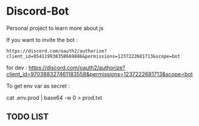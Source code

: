 # Discord-Bot
Personal project to learn more about js 

If you want to invite the bot :

`https://discord.com/oauth2/authorize?client_id=954119938350669886&permissions=1237222681713&scope=bot`

for dev : https://discord.com/oauth2/authorize?client_id=970388327461183558&permissions=1237222681713&scope=bot

To get env var as secret :

cat .env.prod | base64 -w 0 > prod.txt

## TODO LIST